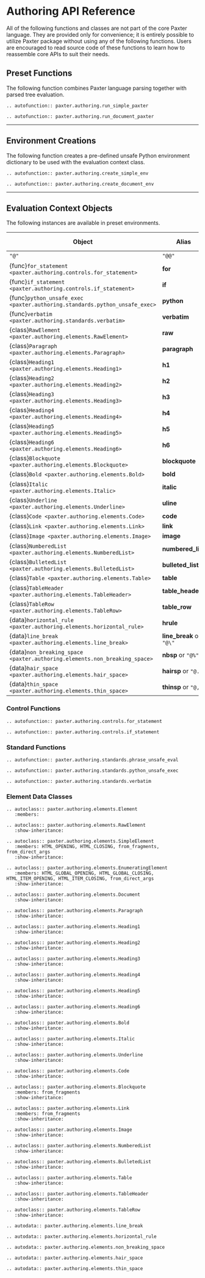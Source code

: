 # Authoring API Reference

All of the following functions and classes 
are not part of the core Paxter language.
They are provided only for convenience;
it is entirely possible to utilize Paxter package 
without using any of the following functions.
Users are encouraged to read source code of these functions
to learn how to reassemble core APIs to suit their needs.

## Preset Functions

The following function combines Paxter language parsing
together with parsed tree evaluation.

```{eval-rst}
.. autofunction:: paxter.authoring.run_simple_paxter

.. autofunction:: paxter.authoring.run_document_paxter
```

----

## Environment Creations

The following function creates a pre-defined unsafe Python environment dictionary
to be used with the evaluation context class.

```{eval-rst}
.. autofunction:: paxter.authoring.create_simple_env

.. autofunction:: paxter.authoring.create_document_env
```

----

## Evaluation Context Objects

The following instances are available in preset environments.

| Object | Alias | Simple Environment | Document Environment |
| ------ | ----- | ------------------ | -------------------- |
| `"@"` | `"@@"` | Yes | Yes |
| {func}`for_statement <paxter.authoring.controls.for_statement>` | **for** | Yes | Yes |
| {func}`if_statement <paxter.authoring.controls.if_statement>` | **if** | Yes | Yes |
| {func}`python_unsafe_exec <paxter.authoring.standards.python_unsafe_exec>` | **python** | Yes | Yes |
| {func}`verbatim <paxter.authoring.standards.verbatim>` | **verbatim** | Yes | Yes |
| {class}`RawElement <paxter.authoring.elements.RawElement>` | **raw** | - | Yes |
| {class}`Paragraph <paxter.authoring.elements.Paragraph>` | **paragraph** | - | Yes |
| {class}`Heading1 <paxter.authoring.elements.Heading1>` | **h1** | - | Yes |
| {class}`Heading2 <paxter.authoring.elements.Heading2>` | **h2** | - | Yes |
| {class}`Heading3 <paxter.authoring.elements.Heading3>` | **h3** | - | Yes |
| {class}`Heading4 <paxter.authoring.elements.Heading4>` | **h4** | - | Yes |
| {class}`Heading5 <paxter.authoring.elements.Heading5>` | **h5** | - | Yes |
| {class}`Heading6 <paxter.authoring.elements.Heading6>` | **h6** | - | Yes |
| {class}`Blockquote <paxter.authoring.elements.Blockquote>` | **blockquote** | - | Yes |
| {class}`Bold <paxter.authoring.elements.Bold>` | **bold** | - | Yes |
| {class}`Italic <paxter.authoring.elements.Italic>` | **italic** | - | Yes |
| {class}`Underline <paxter.authoring.elements.Underline>` | **uline** | - | Yes |
| {class}`Code <paxter.authoring.elements.Code>` | **code** | - | Yes |
| {class}`Link <paxter.authoring.elements.Link>` | **link** | - | Yes |
| {class}`Image <paxter.authoring.elements.Image>` | **image** | - | Yes |
| {class}`NumberedList <paxter.authoring.elements.NumberedList>` | **numbered_list** | - | Yes |
| {class}`BulletedList <paxter.authoring.elements.BulletedList>` | **bulleted_list** | - | Yes |
| {class}`Table <paxter.authoring.elements.Table>` | **table** | - | Yes |
| {class}`TableHeader <paxter.authoring.elements.TableHeader>` | **table_header** | - | Yes |
| {class}`TableRow <paxter.authoring.elements.TableRow>` | **table_row** | - | Yes |
| {data}`horizontal_rule <paxter.authoring.elements.horizontal_rule>` | **hrule** | - | Yes |
| {data}`line_break <paxter.authoring.elements.line_break>` | **line_break** or `"@\"` | - | Yes |
| {data}`non_breaking_space <paxter.authoring.elements.non_breaking_space>` | **nbsp** or `"@%"` | - | Yes |
| {data}`hair_space <paxter.authoring.elements.hair_space>` | **hairsp** or `"@."` | - | Yes |
| {data}`thin_space <paxter.authoring.elements.thin_space>` | **thinsp** or `"@,"` | - | Yes |

### Control Functions

```{eval-rst}
.. autofunction:: paxter.authoring.controls.for_statement

.. autofunction:: paxter.authoring.controls.if_statement
```

### Standard Functions

```{eval-rst}
.. autofunction:: paxter.authoring.standards.phrase_unsafe_eval

.. autofunction:: paxter.authoring.standards.python_unsafe_exec

.. autofunction:: paxter.authoring.standards.verbatim
```

### Element Data Classes

```{eval-rst}
.. autoclass:: paxter.authoring.elements.Element
   :members:

.. autoclass:: paxter.authoring.elements.RawElement
   :show-inheritance:

.. autoclass:: paxter.authoring.elements.SimpleElement
   :members: HTML_OPENING, HTML_CLOSING, from_fragments, from_direct_args
   :show-inheritance:

.. autoclass:: paxter.authoring.elements.EnumeratingElement
   :members: HTML_GLOBAL_OPENING, HTML_GLOBAL_CLOSING, HTML_ITEM_OPENING, HTML_ITEM_CLOSING, from_direct_args
   :show-inheritance:

.. autoclass:: paxter.authoring.elements.Document
   :show-inheritance:

.. autoclass:: paxter.authoring.elements.Paragraph
   :show-inheritance:

.. autoclass:: paxter.authoring.elements.Heading1
   :show-inheritance:

.. autoclass:: paxter.authoring.elements.Heading2
   :show-inheritance:

.. autoclass:: paxter.authoring.elements.Heading3
   :show-inheritance:

.. autoclass:: paxter.authoring.elements.Heading4
   :show-inheritance:

.. autoclass:: paxter.authoring.elements.Heading5
   :show-inheritance:

.. autoclass:: paxter.authoring.elements.Heading6
   :show-inheritance:

.. autoclass:: paxter.authoring.elements.Bold
   :show-inheritance:

.. autoclass:: paxter.authoring.elements.Italic
   :show-inheritance:

.. autoclass:: paxter.authoring.elements.Underline
   :show-inheritance:

.. autoclass:: paxter.authoring.elements.Code
   :show-inheritance:

.. autoclass:: paxter.authoring.elements.Blockquote
   :members: from_fragments
   :show-inheritance:

.. autoclass:: paxter.authoring.elements.Link
   :members: from_fragments
   :show-inheritance:

.. autoclass:: paxter.authoring.elements.Image
   :show-inheritance:

.. autoclass:: paxter.authoring.elements.NumberedList
   :show-inheritance:

.. autoclass:: paxter.authoring.elements.BulletedList
   :show-inheritance:

.. autoclass:: paxter.authoring.elements.Table
   :show-inheritance:

.. autoclass:: paxter.authoring.elements.TableHeader
   :show-inheritance:

.. autoclass:: paxter.authoring.elements.TableRow
   :show-inheritance:

.. autodata:: paxter.authoring.elements.line_break

.. autodata:: paxter.authoring.elements.horizontal_rule

.. autodata:: paxter.authoring.elements.non_breaking_space

.. autodata:: paxter.authoring.elements.hair_space

.. autodata:: paxter.authoring.elements.thin_space
```
